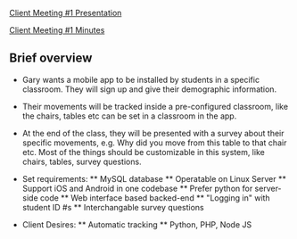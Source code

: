 [Client Meeting #1 Presentation](https://docs.google.com/presentation/d/1B2FqyzIYeqdcNNwkaQkZFT_6lknN2ua5CaFp0wX5N0A/edit#slide=id.p)

[Client Meeting #1 Minutes](https://docs.google.com/document/d/19V_oVq57zbx2RUjroK89Ok1RTQhPDSYNuMSrUVdH1W0/edit#heading=h.6wnytnlzzfoq)

## Brief overview
* Gary wants a mobile app to be installed by students in a specific classroom. They will sign up and give their demographic information. 
* Their movements will be tracked inside a pre-configured classroom, like the chairs, tables etc can be set in a classroom in the app.

* At the end of the class, they will be presented with a survey about their specific movements, e.g. Why did you move 
from this table to that chair etc. Most of the things should be customizable in this system, like chairs, tables, survey questions.

* Set requirements:
  ** MySQL database
  ** Operatable on Linux Server
  ** Support iOS and Android in one codebase
  ** Prefer python for server-side code
  ** Web interface based backed-end
  ** "Logging in" with student ID #s
  ** Interchangable survey questions

* Client Desires:
  ** Automatic tracking
  ** Python, PHP, Node JS
